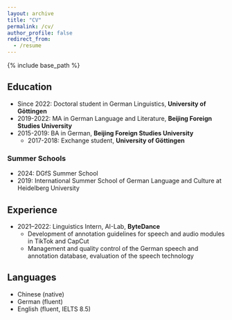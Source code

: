 ```yaml
---
layout: archive
title: "CV"
permalink: /cv/
author_profile: false
redirect_from:
  - /resume
---
```


{% include base_path %}

Education
-
* Since 2022: Doctoral student in German Linguistics, **University of Göttingen**
* 2019-2022: MA in German Language and Literature, **Beijing Foreign Studies University**
* 2015-2019: BA in German, **Beijing Foreign Studies University**
  + 2017-2018: Exchange student, **University of Göttingen**

### Summer Schools
* 2024: DGfS Summer School
*	2019: International Summer School of German Language and Culture at Heidelberg University

Experience 
---
* 2021–2022: Linguistics Intern, AI-Lab, **ByteDance**
  +	Development of annotation guidelines for speech and audio modules in TikTok and CapCut
  +	Management and quality control of the German speech and annotation database, evaluation of the speech technology

Languages 
-
* Chinese (native)
* German (fluent)
* English (fluent, IELTS 8.5)
